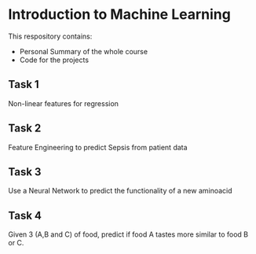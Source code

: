 # Introduction to Machine Learning
This respository contains:
- Personal Summary of the whole course
- Code for the projects

## Task 1
Non-linear features for regression

## Task 2
Feature Engineering to predict Sepsis from patient data

## Task 3
Use a Neural Network to predict the functionality of a new aminoacid

## Task 4
Given 3 (A,B and C) of food, predict if food A tastes more similar to food B or C.

